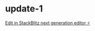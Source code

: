 # update-1

[Edit in StackBlitz next generation editor ⚡️](https://stackblitz.com/~/github.com/sdsdilqem/update-1)